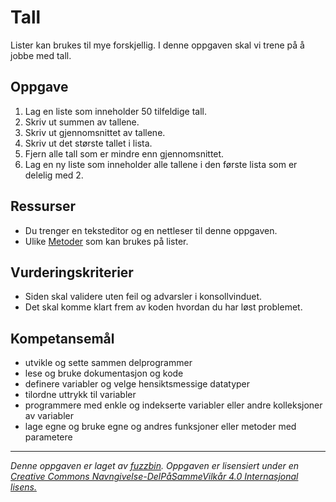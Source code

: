 # Tall

Lister kan brukes til mye forskjellig. I denne oppgaven skal vi trene på å jobbe med tall.

## Oppgave

1. Lag en liste som inneholder 50 tilfeldige tall.
1. Skriv ut summen av tallene.
1. Skriv ut gjennomsnittet av tallene.
1. Skriv ut det største tallet i lista.
1. Fjern alle tall som er mindre enn gjennomsnittet.
1. Lag en ny liste som inneholder alle tallene i den første lista som er delelig med 2.

## Ressurser

* Du trenger en teksteditor og en nettleser til denne oppgaven.
* Ulike [Metoder](https://www.w3schools.com/js/js_array_methods.asp) som kan brukes på lister.

## Vurderingskriterier

* Siden skal validere uten feil og advarsler i konsollvinduet.
* Det skal komme klart frem av koden hvordan du har løst problemet.

## Kompetansemål

* utvikle og sette sammen delprogrammer
* lese og bruke dokumentasjon og kode
* definere variabler og velge hensiktsmessige datatyper
* tilordne uttrykk til variabler
* programmere med enkle og indekserte variabler eller andre kolleksjoner av variabler
* lage egne og bruke egne og andres funksjoner eller metoder med parametere

---

_Denne oppgaven er laget av [fuzzbin](https://github.com/fuzzbin). Oppgaven er lisensiert under en [Creative Commons Navngivelse-DelPåSammeVilkår 4.0 Internasjonal lisens.](http://creativecommons.org/licenses/by-sa/4.0/)_
